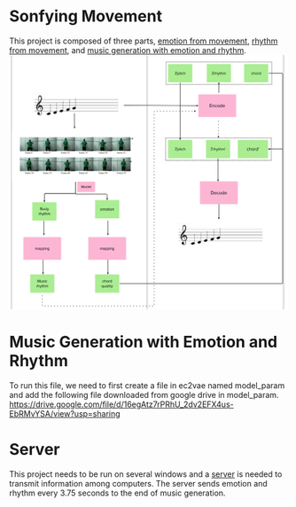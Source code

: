 # Sonfying Movement
This project is composed of three parts, [emotion from movement](https://github.com/Vivian-Xie/sonfying-movement/tree/main/Emotion-detection-main), [rhythm from movement](https://github.com/Vivian-Xie/sonfying-movement/tree/main/video-bgm-generation-main/video-bgm-generation-main), and [music generation with emotion and rhythm](https://github.com/Vivian-Xie/sonfying-movement/tree/main/music%20generation).
![demo](https://github.com/Vivian-Xie/sonfying-movement/blob/main/flow_chart.png)


# Music Generation with Emotion and Rhythm
To run this file, we need to first create a file in ec2vae named model_param and add the following file downloaded from google drive in model_param.
https://drive.google.com/file/d/16egAtz7rPRhU_2dv2EFX4us-EbRMvYSA/view?usp=sharing


# Server
This project needs to be run on several windows and a [server](https://github.com/Vivian-Xie/sonfying-movement/blob/main/server.py) is needed to transmit information among computers. The server sends emotion and rhythm every 3.75 seconds to the end of music generation.

